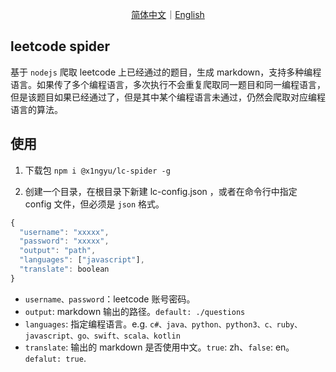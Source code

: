 <center>

[简体中文](/README.md)｜[English](/README.EN.md)

</center>

## leetcode spider

基于 `nodejs` 爬取 leetcode 上已经通过的题目，生成 markdown，支持多种编程语言。如果传了多个编程语言，多次执行不会重复爬取同一题目和同一编程语言，但是该题目如果已经通过了，但是其中某个编程语言未通过，仍然会爬取对应编程语言的算法。

## 使用

1. 下载包 `npm i @x1ngyu/lc-spider -g`

2. 创建一个目录，在根目录下新建 lc-config.json ，或者在命令行中指定 config 文件，但必须是 `json` 格式。

```js
{
  "username": "xxxxx",
  "password": "xxxxx",
  "output": "path",
  "languages": ["javascript"],
  "translate": boolean
}
```

- `username、password`：leetcode 账号密码。
- `output`: markdown 输出的路径。`default: ./questions`
- `languages`: 指定编程语言。e.g. `c#、java、python、python3、c、ruby、javascript、go、swift、scala、kotlin`
- `translate`: 输出的 markdown 是否使用中文。`true`: zh、`false`: en。 `defalut: true`.
